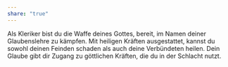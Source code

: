 ```yaml
---
share: "true"
---
```

Als Kleriker bist du die Waffe deines Gottes, bereit, im Namen deiner Glaubenslehre zu kämpfen. Mit heiligen Kräften ausgestattet, kannst du sowohl deinen Feinden schaden als auch deine Verbündeten heilen. Dein Glaube gibt dir Zugang zu göttlichen Kräften, die du in der Schlacht nutzt.